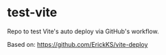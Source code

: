 # test-vite
Repo to test Vite's auto deploy via GitHub's workflow.

Based on: https://github.com/ErickKS/vite-deploy

